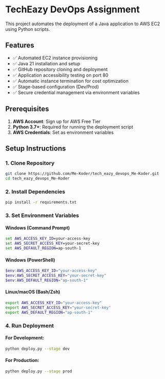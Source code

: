 # TechEazy DevOps Assignment

This project automates the deployment of a Java application to AWS EC2 using Python scripts.

## Features

- ✅ Automated EC2 instance provisioning
- ✅ Java 21 installation and setup
- ✅ GitHub repository cloning and deployment
- ✅ Application accessibility testing on port 80
- ✅ Automatic instance termination for cost optimization
- ✅ Stage-based configuration (Dev/Prod)
- ✅ Secure credential management via environment variables

## Prerequisites

1. **AWS Account**: Sign up for AWS Free Tier
2. **Python 3.7+**: Required for running the deployment script
3. **AWS Credentials**: Set as environment variables

## Setup Instructions

### 1. Clone Repository

```bash
git clone https://github.com/Me-Koder/tech_eazy_devops_Me-Koder.git
cd tech_eazy_devops_Me-Koder
```

### 2. Install Dependencies

```bash
pip install -r requirements.txt
```

### 3. Set Environment Variables

#### Windows (Command Prompt)
```cmd
set AWS_ACCESS_KEY_ID=your-access-key
set AWS_SECRET_ACCESS_KEY=your-secret-key
set AWS_DEFAULT_REGION=ap-south-1
```

#### Windows (PowerShell)
```powershell
$env:AWS_ACCESS_KEY_ID="your-access-key"
$env:AWS_SECRET_ACCESS_KEY="your-secret-key"
$env:AWS_DEFAULT_REGION="ap-south-1"
```

#### Linux/macOS (Bash/Zsh)
```bash
export AWS_ACCESS_KEY_ID="your-access-key"
export AWS_SECRET_ACCESS_KEY="your-secret-key"
export AWS_DEFAULT_REGION="ap-south-1"
```

### 4. Run Deployment

#### For Development:
```bash
python deploy.py --stage dev
```

#### For Production:
```bash
python deploy.py --stage prod
```

